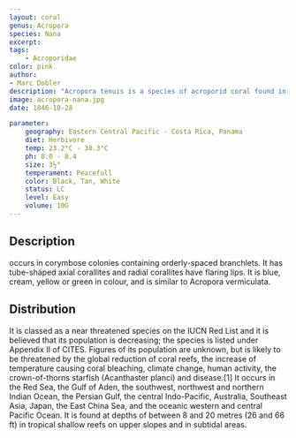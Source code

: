 ```yaml
---
layout: coral
genus: Acropora
species: Nana
excerpt: 
tags:
    - Acroporidae
color: pink
author:
- Marc Dobler
description: "Acropora tenuis is a species of acroporid coral found in the Red Sea, the Gulf of Aden, the southwest, northwest and northern Indian Ocean, the Persian Gulf, the central Indo-Pacific, Australia, Southeast Asia, Japan, the East China Sea and the oceanic west and central Pacific Ocean. It occurs in tropical shallow reefs on upper slopes and in subtidal habitats, at depths of 8 to 20 metres"
image: acropora-nana.jpg
date: 1846-10-28

parameter:
    geography: Eastern Central Pacific - Costa Rica, Panama
    diet: Herbivore
    temp: 23.2°C - 30.3°C
    ph: 8.0 - 8.4
    size: 3½"
    temperament: Peacefull
    color: Black, Tan, White
    status: LC
    level: Easy
    volume: 10G
---
```


## Description

 occurs in corymbose colonies containing orderly-spaced branchlets. It has tube-shaped axial corallites and radial corallites have flaring lips. It is blue, cream, yellow or green in colour, and is similar to Acropora vermiculata.

## Distribution

It is classed as a near threatened species on the IUCN Red List and it is believed that its population is decreasing; the species is listed under Appendix II of CITES. Figures of its population are unknown, but is likely to be threatened by the global reduction of coral reefs, the increase of temperature causing coral bleaching, climate change, human activity, the crown-of-thorns starfish (Acanthaster planci) and disease.[1] It occurs in the Red Sea, the Gulf of Aden, the southwest, northwest and northern Indian Ocean, the Persian Gulf, the central Indo-Pacific, Australia, Southeast Asia, Japan, the East China Sea, and the oceanic western and central Pacific Ocean. It is found at depths of between 8 and 20 metres (26 and 66 ft) in tropical shallow reefs on upper slopes and in subtidal areas.

